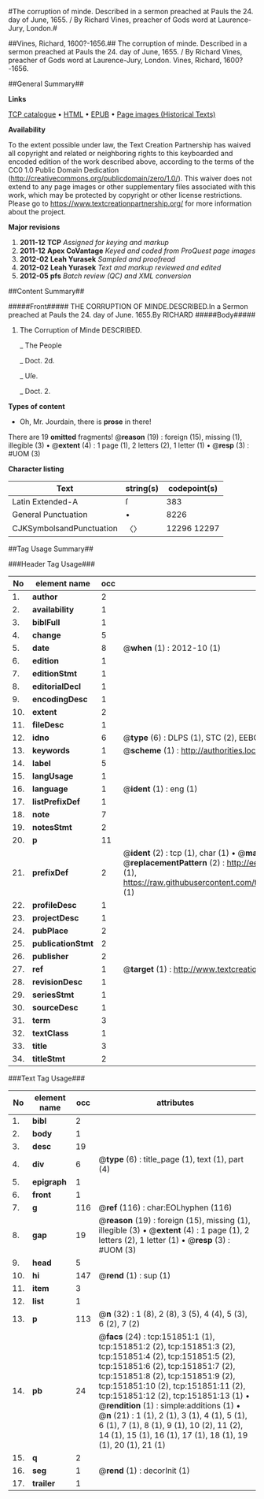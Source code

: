 #The corruption of minde. Described in a sermon preached at Pauls the 24. day of June, 1655. / By Richard Vines, preacher of Gods word at Laurence-Jury, London.#

##Vines, Richard, 1600?-1656.##
The corruption of minde. Described in a sermon preached at Pauls the 24. day of June, 1655. / By Richard Vines, preacher of Gods word at Laurence-Jury, London.
Vines, Richard, 1600?-1656.

##General Summary##

**Links**

[TCP catalogue](http://www.ota.ox.ac.uk/tcp/)  • 
[HTML](http://tei.it.ox.ac.uk/tcp/Texts-HTML/free/A95/A95966.html)  • 
[EPUB](http://tei.it.ox.ac.uk/tcp/Texts-EPUB/free/A95/A95966.epub) • 
[Page images (Historical Texts)](https://historicaltexts.jisc.ac.uk/eebo-43077738e)

**Availability**

To the extent possible under law, the Text Creation Partnership has waived all copyright and related or neighboring rights to this keyboarded and encoded edition of the work described above, according to the terms of the CC0 1.0 Public Domain Dedication (http://creativecommons.org/publicdomain/zero/1.0/). This waiver does not extend to any page images or other supplementary files associated with this work, which may be protected by copyright or other license restrictions. Please go to https://www.textcreationpartnership.org/ for more information about the project.

**Major revisions**

1. __2011-12__ __TCP__ *Assigned for keying and markup*
1. __2011-12__ __Apex CoVantage__ *Keyed and coded from ProQuest page images*
1. __2012-02__ __Leah Yurasek__ *Sampled and proofread*
1. __2012-02__ __Leah Yurasek__ *Text and markup reviewed and edited*
1. __2012-05__ __pfs__ *Batch review (QC) and XML conversion*

##Content Summary##

#####Front#####
THE CORRUPTION OF MINDE.DESCRIBED.In a Sermon preached at Pauls the 24. day of June. 1655.By RICHARD
#####Body#####

1. The Corruption of Minde DESCRIBED.

    _ The People

    _ Doct. 2d.

    _ Uſe.

    _ Doct. 2.

**Types of content**

  * Oh, Mr. Jourdain, there is **prose** in there!

There are 19 **omitted** fragments! 
 @__reason__ (19) : foreign (15), missing (1), illegible (3)  •  @__extent__ (4) : 1 page (1), 2 letters (2), 1 letter (1)  •  @__resp__ (3) : #UOM (3)

**Character listing**


|Text|string(s)|codepoint(s)|
|---|---|---|
|Latin Extended-A|ſ|383|
|General Punctuation|•|8226|
|CJKSymbolsandPunctuation|〈〉|12296 12297|

##Tag Usage Summary##

###Header Tag Usage###

|No|element name|occ|attributes|
|---|---|---|---|
|1.|__author__|2||
|2.|__availability__|1||
|3.|__biblFull__|1||
|4.|__change__|5||
|5.|__date__|8| @__when__ (1) : 2012-10 (1)|
|6.|__edition__|1||
|7.|__editionStmt__|1||
|8.|__editorialDecl__|1||
|9.|__encodingDesc__|1||
|10.|__extent__|2||
|11.|__fileDesc__|1||
|12.|__idno__|6| @__type__ (6) : DLPS (1), STC (2), EEBO-CITATION (1), OCLC (1), VID (1)|
|13.|__keywords__|1| @__scheme__ (1) : http://authorities.loc.gov/ (1)|
|14.|__label__|5||
|15.|__langUsage__|1||
|16.|__language__|1| @__ident__ (1) : eng (1)|
|17.|__listPrefixDef__|1||
|18.|__note__|7||
|19.|__notesStmt__|2||
|20.|__p__|11||
|21.|__prefixDef__|2| @__ident__ (2) : tcp (1), char (1)  •  @__matchPattern__ (2) : ([0-9\-]+):([0-9IVX]+) (1), (.+) (1)  •  @__replacementPattern__ (2) : http://eebo.chadwyck.com/downloadtiff?vid=$1&page=$2 (1), https://raw.githubusercontent.com/textcreationpartnership/Texts/master/tcpchars.xml#$1 (1)|
|22.|__profileDesc__|1||
|23.|__projectDesc__|1||
|24.|__pubPlace__|2||
|25.|__publicationStmt__|2||
|26.|__publisher__|2||
|27.|__ref__|1| @__target__ (1) : http://www.textcreationpartnership.org/docs/. (1)|
|28.|__revisionDesc__|1||
|29.|__seriesStmt__|1||
|30.|__sourceDesc__|1||
|31.|__term__|3||
|32.|__textClass__|1||
|33.|__title__|3||
|34.|__titleStmt__|2||


###Text Tag Usage###

|No|element name|occ|attributes|
|---|---|---|---|
|1.|__bibl__|2||
|2.|__body__|1||
|3.|__desc__|19||
|4.|__div__|6| @__type__ (6) : title_page (1), text (1), part (4)|
|5.|__epigraph__|1||
|6.|__front__|1||
|7.|__g__|116| @__ref__ (116) : char:EOLhyphen (116)|
|8.|__gap__|19| @__reason__ (19) : foreign (15), missing (1), illegible (3)  •  @__extent__ (4) : 1 page (1), 2 letters (2), 1 letter (1)  •  @__resp__ (3) : #UOM (3)|
|9.|__head__|5||
|10.|__hi__|147| @__rend__ (1) : sup (1)|
|11.|__item__|3||
|12.|__list__|1||
|13.|__p__|113| @__n__ (32) : 1 (8), 2 (8), 3 (5), 4 (4), 5 (3), 6 (2), 7 (2)|
|14.|__pb__|24| @__facs__ (24) : tcp:151851:1 (1), tcp:151851:2 (2), tcp:151851:3 (2), tcp:151851:4 (2), tcp:151851:5 (2), tcp:151851:6 (2), tcp:151851:7 (2), tcp:151851:8 (2), tcp:151851:9 (2), tcp:151851:10 (2), tcp:151851:11 (2), tcp:151851:12 (2), tcp:151851:13 (1)  •  @__rendition__ (1) : simple:additions (1)  •  @__n__ (21) : 1 (1), 2 (1), 3 (1), 4 (1), 5 (1), 6 (1), 7 (1), 8 (1), 9 (1), 10 (2), 11 (2), 14 (1), 15 (1), 16 (1), 17 (1), 18 (1), 19 (1), 20 (1), 21 (1)|
|15.|__q__|2||
|16.|__seg__|1| @__rend__ (1) : decorInit (1)|
|17.|__trailer__|1||
